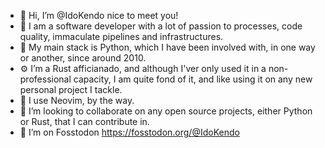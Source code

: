 - 👋 Hi, I’m @IdoKendo nice to meet you!
- 👀 I am a software developer with a lot of passion to processes, code quality, immaculate pipelines and infrastructures.
- 🐍 My main stack is Python, which I have been involved with, in one way or another, since around 2010.
- ⚙️ I’m a Rust afficianado, and although I'ver only used it in a non-professional capacity, I am quite fond of it, and like using it on any new personal project I tackle.
- 📜 I use Neovim, by the way.
- 💞️ I’m looking to collaborate on any open source projects, either Python or Rust, that I can contribute in.
- 🐘 I’m on Fosstodon https://fosstodon.org/@IdoKendo

<!---
IdoKendo/IdoKendo is a ✨ special ✨ repository because its `README.md` (this file) appears on your GitHub profile.
You can click the Preview link to take a look at your changes.
--->
